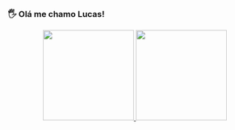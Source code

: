 ### 🖐️ Olá me chamo Lucas!

 <div>
<div align="center">
  <a href="https://github.com/lucasabnersilva">
  <img height="180em" src="https://github-readme-stats.vercel.app/api?username=lucasabnersilva&show_icons=true&theme=github_dark&include_all_commits=true&count_private=true"/>
  <img height="180em" src="https://github-readme-stats.vercel.app/api/top-langs/?username=lucasabnersilva&layout=compact&langs_count=7&theme=github_dark"/>
</div>
